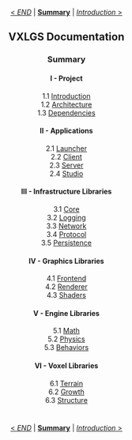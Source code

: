<div align="center">

[< *END*](0.0.index.md) | [**Summary**](0.0.index.md) | [*Introduction* >](1.1.introduction.md)

## VXLGS Documentation

### Summary

#### I - Project

1.1 [Introduction](1.1.introduction.md)</br>
1.2 [Architecture](1.2.architecture.md)</br>
1.3 [Dependencies](1.3.dependencies.md)</br>

#### II - Applications

2.1 [Launcher](2.1.launcher.md)</br>
2.2 [Client](2.2.client.md)</br>
2.3 [Server](2.3.server.md)</br>
2.4 [Studio](2.4.studio.md)</br>

#### III - Infrastructure Libraries

3.1 [Core](3.1.core.md)</br>
3.2 [Logging](3.2.logging.md)</br>
3.3 [Network](3.3.network.md)</br>
3.4 [Protocol](3.4.protocol.md)</br>
3.5 [Persistence](3.5.persistence.md)</br>

#### IV - Graphics Libraries

4.1 [Frontend](4.1.frontend.md)</br>
4.2 [Renderer](4.2.renderer.md)</br>
4.3 [Shaders](4.3.shaders.md)</br>

#### V - Engine Libraries

5.1 [Math](5.1.math.md)</br>
5.2 [Physics](5.2.physics.md)</br>
5.3 [Behaviors](5.3.behaviors.md)</br>

#### VI - Voxel Libraries

6.1 [Terrain](6.1.terrain.md)</br>
6.2 [Growth](6.2.growth.md)</br>
6.3 [Structure](6.3.structure.md)</br>

<div align="center">

#
[< *END*](0.0.index.md) | [**Summary**](0.0.index.md) | [*Introduction* >](1.1.introduction.md)